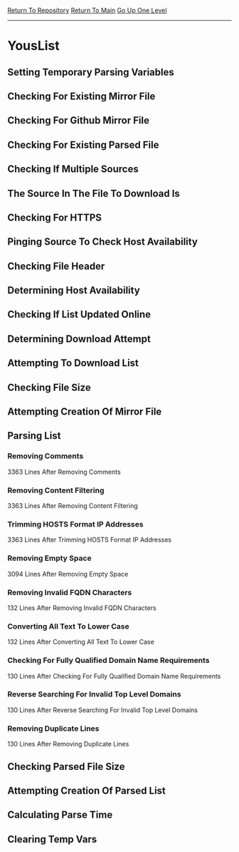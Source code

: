 [Return To Repository](https://github.com/deathbybandaid/piholeparser/)
[Return To Main](https://github.com/deathbybandaid/piholeparser/blob/master/RecentRunLogs/Mainlog.md)
[Go Up One Level](https://github.com/deathbybandaid/piholeparser/blob/master/RecentRunLogs/TopLevelScripts/30-Processing-Blacklists.md)
____________________________________
# YousList
## Setting Temporary Parsing Variables
## Checking For Existing Mirror File
## Checking For Github Mirror File
## Checking For Existing Parsed File
## Checking If Multiple Sources
## The Source In The File To Download Is
## Checking For HTTPS
## Pinging Source To Check Host Availability
## Checking File Header
## Determining Host Availability
## Checking If List Updated Online
## Determining Download Attempt
## Attempting To Download List
## Checking File Size
## Attempting Creation Of Mirror File
## Parsing List
### Removing Comments
3363 Lines After Removing Comments
### Removing Content Filtering
3363 Lines After Removing Content Filtering
### Trimming HOSTS Format IP Addresses
3363 Lines After Trimming HOSTS Format IP Addresses
### Removing Empty Space
3094 Lines After Removing Empty Space
### Removing Invalid FQDN Characters
132 Lines After Removing Invalid FQDN Characters
### Converting All Text To Lower Case
132 Lines After Converting All Text To Lower Case
### Checking For Fully Qualified Domain Name Requirements
130 Lines After Checking For Fully Qualified Domain Name Requirements
### Reverse Searching For Invalid Top Level Domains
130 Lines After Reverse Searching For Invalid Top Level Domains
### Removing Duplicate Lines
130 Lines After Removing Duplicate Lines
## Checking Parsed File Size
## Attempting Creation Of Parsed List
## Calculating Parse Time
## Clearing Temp Vars
